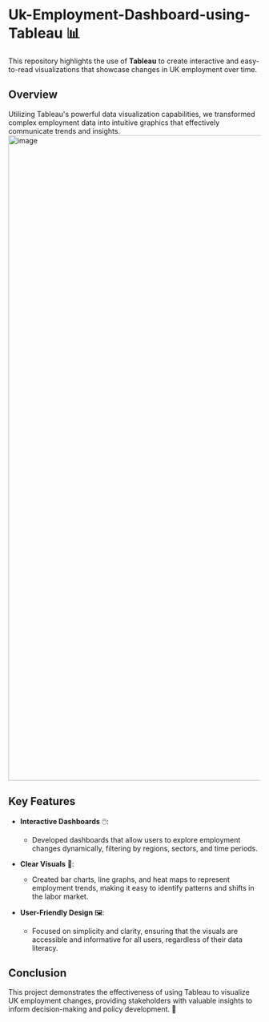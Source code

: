 # Uk-Employment-Dashboard-using-Tableau 📊

This repository highlights the use of **Tableau** to create interactive and easy-to-read visualizations that showcase changes in UK employment over time.

## Overview

Utilizing Tableau's powerful data visualization capabilities, we transformed complex employment data into intuitive graphics that effectively communicate trends and insights.
<img width="2543" height="1289" alt="image" src="https://github.com/user-attachments/assets/71f9bda5-1add-4f6b-b0a1-5050e7d962c2" />

## Key Features

- **Interactive Dashboards** 🖱️: 
  - Developed dashboards that allow users to explore employment changes dynamically, filtering by regions, sectors, and time periods.

- **Clear Visuals** 🎨: 
  - Created bar charts, line graphs, and heat maps to represent employment trends, making it easy to identify patterns and shifts in the labor market.

- **User-Friendly Design** 🖼️: 
  - Focused on simplicity and clarity, ensuring that the visuals are accessible and informative for all users, regardless of their data literacy.

## Conclusion

This project demonstrates the effectiveness of using Tableau to visualize UK employment changes, providing stakeholders with valuable insights to inform decision-making and policy development. 🚀
